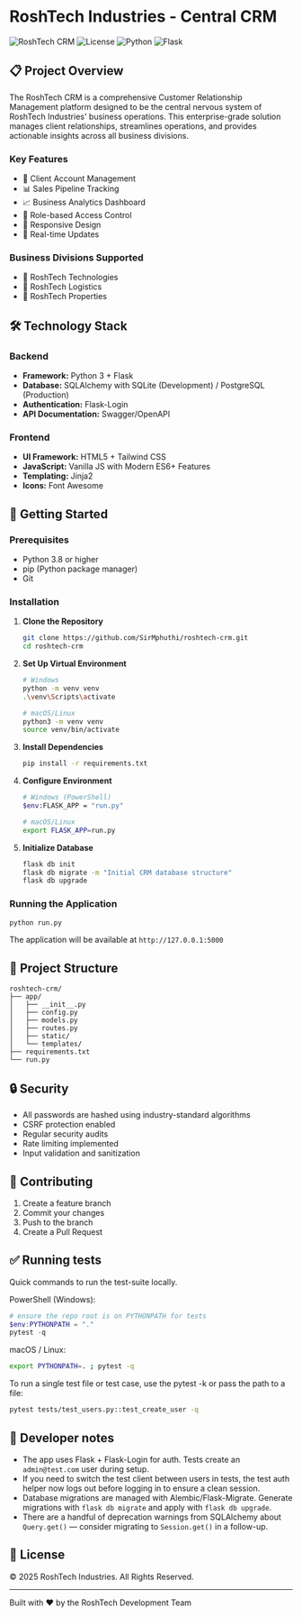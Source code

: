 # RoshTech Industries - Central CRM

![RoshTech CRM](https://img.shields.io/badge/Status-Development-yellow)
![License](https://img.shields.io/badge/License-Proprietary-red)
![Python](https://img.shields.io/badge/Python-3.x-blue)
![Flask](https://img.shields.io/badge/Flask-Latest-green)

## 📋 Project Overview

The RoshTech CRM is a comprehensive Customer Relationship Management platform designed to be the central nervous system of RoshTech Industries' business operations. This enterprise-grade solution manages client relationships, streamlines operations, and provides actionable insights across all business divisions.

### Key Features
- 👥 Client Account Management
- 📊 Sales Pipeline Tracking
- 📈 Business Analytics Dashboard
- 🔐 Role-based Access Control
- 📱 Responsive Design
- 🔄 Real-time Updates

### Business Divisions Supported
- 🚀 RoshTech Technologies
- 🚛 RoshTech Logistics
- 🏢 RoshTech Properties

## 🛠️ Technology Stack

### Backend
- **Framework:** Python 3 + Flask
- **Database:** SQLAlchemy with SQLite (Development) / PostgreSQL (Production)
- **Authentication:** Flask-Login
- **API Documentation:** Swagger/OpenAPI

### Frontend
- **UI Framework:** HTML5 + Tailwind CSS
- **JavaScript:** Vanilla JS with Modern ES6+ Features
- **Templating:** Jinja2
- **Icons:** Font Awesome

## 🚀 Getting Started

### Prerequisites
- Python 3.8 or higher
- pip (Python package manager)
- Git

### Installation

1. **Clone the Repository**
   ```bash
   git clone https://github.com/SirMphuthi/roshtech-crm.git
   cd roshtech-crm
   ```

2. **Set Up Virtual Environment**
   ```bash
   # Windows
   python -m venv venv
   .\venv\Scripts\activate

   # macOS/Linux
   python3 -m venv venv
   source venv/bin/activate
   ```

3. **Install Dependencies**
   ```bash
   pip install -r requirements.txt
   ```

4. **Configure Environment**
   ```bash
   # Windows (PowerShell)
   $env:FLASK_APP = "run.py"

   # macOS/Linux
   export FLASK_APP=run.py
   ```

5. **Initialize Database**
   ```bash
   flask db init
   flask db migrate -m "Initial CRM database structure"
   flask db upgrade
   ```

### Running the Application
```bash
python run.py
```
The application will be available at `http://127.0.0.1:5000`

## 📁 Project Structure
```
roshtech-crm/
├── app/
│   ├── __init__.py
│   ├── config.py
│   ├── models.py
│   ├── routes.py
│   ├── static/
│   └── templates/
├── requirements.txt
└── run.py
```

## 🔒 Security

- All passwords are hashed using industry-standard algorithms
- CSRF protection enabled
- Regular security audits
- Rate limiting implemented
- Input validation and sanitization

## 🤝 Contributing

1. Create a feature branch
2. Commit your changes
3. Push to the branch
4. Create a Pull Request

## ✅ Running tests

Quick commands to run the test-suite locally.

PowerShell (Windows):
```powershell
# ensure the repo root is on PYTHONPATH for tests
$env:PYTHONPATH = "."
pytest -q
```

macOS / Linux:
```bash
export PYTHONPATH=. ; pytest -q
```

To run a single test file or test case, use the pytest -k or pass the path to a file:
```bash
pytest tests/test_users.py::test_create_user -q
```

## 🧰 Developer notes

- The app uses Flask + Flask-Login for auth. Tests create an `admin@test.com` user during setup.
- If you need to switch the test client between users in tests, the test auth helper now logs out before logging in to ensure a clean session.
- Database migrations are managed with Alembic/Flask-Migrate. Generate migrations with `flask db migrate` and apply with `flask db upgrade`.
- There are a handful of deprecation warnings from SQLAlchemy about `Query.get()` — consider migrating to `Session.get()` in a follow-up.

## 📝 License

© 2025 RoshTech Industries. All Rights Reserved.

---
Built with ❤️ by the RoshTech Development Team